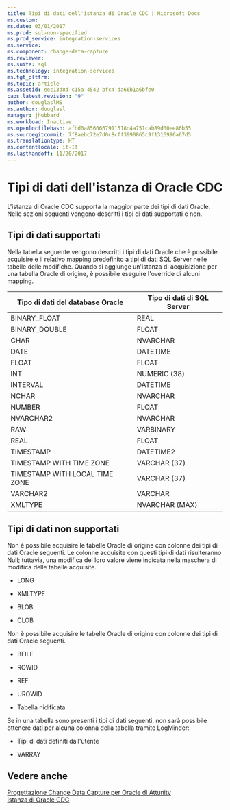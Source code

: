 ```yaml
---
title: Tipi di dati dell'istanza di Oracle CDC | Microsoft Docs
ms.custom: 
ms.date: 03/01/2017
ms.prod: sql-non-specified
ms.prod_service: integration-services
ms.service: 
ms.component: change-data-capture
ms.reviewer: 
ms.suite: sql
ms.technology: integration-services
ms.tgt_pltfrm: 
ms.topic: article
ms.assetid: eec13d8d-c15a-4542-bfc4-da66b1a6bfe0
caps.latest.revision: "9"
author: douglaslMS
ms.author: douglasl
manager: jhubbard
ms.workload: Inactive
ms.openlocfilehash: afbd0a8560667911518d4a751cab89d00ee86b55
ms.sourcegitcommit: 7f8aebc72e7d0c8cff3990865c9f1316996a67d5
ms.translationtype: HT
ms.contentlocale: it-IT
ms.lasthandoff: 11/20/2017
---
```

# <a name="oracle-cdc-instance-data-types"></a>Tipi di dati dell'istanza di Oracle CDC
  L'istanza di Oracle CDC supporta la maggior parte dei tipi di dati Oracle. Nelle sezioni seguenti vengono descritti i tipi di dati supportati e non.  
  
## <a name="supported-data-types"></a>Tipi di dati supportati  
 Nella tabella seguente vengono descritti i tipi di dati Oracle che è possibile acquisire e il relativo mapping predefinito a tipi di dati SQL Server nelle tabelle delle modifiche. Quando si aggiunge un'istanza di acquisizione per una tabella Oracle di origine, è possibile eseguire l'override di alcuni mapping.  
  
|Tipo di dati del database Oracle|Tipo di dati di SQL Server|  
|-------------------------------|--------------------------|  
|BINARY_FLOAT|REAL|  
|BINARY_DOUBLE|FLOAT|  
|CHAR|NVARCHAR|  
|DATE|DATETIME|  
|FLOAT|FLOAT|  
|INT|NUMERIC (38)|  
|INTERVAL|DATETIME|  
|NCHAR|NVARCHAR|  
|NUMBER|FLOAT|  
|NVARCHAR2|NVARCHAR|  
|RAW|VARBINARY|  
|REAL|FLOAT|  
|TIMESTAMP|DATETIME2|  
|TIMESTAMP WITH TIME ZONE|VARCHAR (37)|  
|TIMESTAMP WITH LOCAL TIME ZONE|VARCHAR (37)|  
|VARCHAR2|VARCHAR|  
|XMLTYPE|NVARCHAR (MAX)|  
  
## <a name="non-supported-data-types"></a>Tipi di dati non supportati  
 Non è possibile acquisire le tabelle Oracle di origine con colonne dei tipi di dati Oracle seguenti. Le colonne acquisite con questi tipi di dati risulteranno Null; tuttavia, una modifica del loro valore viene indicata nella maschera di modifica delle tabelle acquisite.  
  
-   LONG  
  
-   XMLTYPE  
  
-   BLOB  
  
-   CLOB  
  
 Non è possibile acquisire le tabelle Oracle di origine con colonne dei tipi di dati Oracle seguenti.  
  
-   BFILE  
  
-   ROWID  
  
-   REF  
  
-   UROWID  
  
-   Tabella nidificata  
  
 Se in una tabella sono presenti i tipi di dati seguenti, non sarà possibile ottenere dati per alcuna colonna della tabella tramite LogMinder:  
  
-   Tipi di dati definiti dall'utente  
  
-   VARRAY  
  
## <a name="see-also"></a>Vedere anche  
 [Progettazione Change Data Capture per Oracle di Attunity](../../integration-services/change-data-capture/change-data-capture-designer-for-oracle-by-attunity.md)   
 [Istanza di Oracle CDC](../../integration-services/change-data-capture/the-oracle-cdc-instance.md)  
  
  
